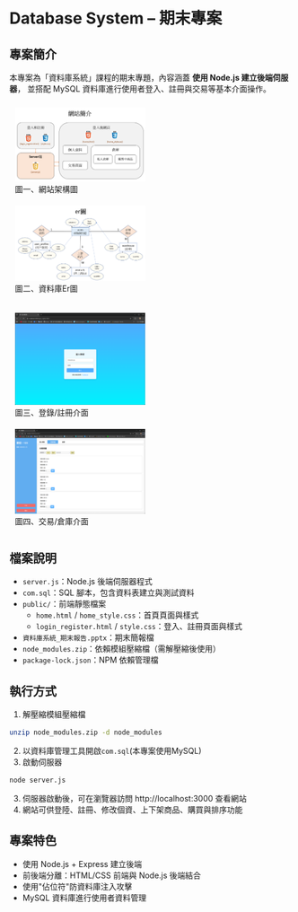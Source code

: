 # Database System – 期末專案

## 專案簡介
本專案為「資料庫系統」課程的期末專題，內容涵蓋 **使用 Node.js 建立後端伺服器**，
並搭配 MySQL 資料庫進行使用者登入、註冊與交易等基本介面操作。

<p align="center">
  <figure style="display:inline-block; margin:10px;">
    <img src="../support/DB_Flow.png" alt="網站架構圖" width="48%" />
    <figcaption>圖一、網站架構圖</figcaption>
  </figure>
  
  <figure style="display:inline-block; margin:10px;">
    <img src="../support/DB_Er.png" alt="資料庫Er圖" width="48%" />
    <figcaption>圖二、資料庫Er圖</figcaption>
  </figure>
</p>

<p align="center">
  <figure style="display:inline-block; margin:10px;">
    <img src="../support/DB_Login.png" alt="登錄介面" width="48%" />
    <figcaption>圖三、登錄/註冊介面</figcaption>
  </figure>
  
  <figure style="display:inline-block; margin:10px;">
    <img src="../support/DB_Home.png" alt="交易介面" width="48%" />
    <figcaption>圖四、交易/倉庫介面</figcaption>
  </figure>
</p>

## 檔案說明
- `server.js`：Node.js 後端伺服器程式  
- `com.sql`：SQL 腳本，包含資料表建立與測試資料  
- `public/`：前端靜態檔案
  - `home.html` / `home_style.css`：首頁頁面與樣式
  - `login_register.html` / `style.css`：登入、註冊頁面與樣式
- `資料庫系統_期末報告.pptx`：期末簡報檔  
- `node_modules.zip`：依賴模組壓縮檔（需解壓縮後使用）  
- `package-lock.json`：NPM 依賴管理檔  

## 執行方式
1. 解壓縮模組壓縮檔
```bash
unzip node_modules.zip -d node_modules
```
2. 以資料庫管理工具開啟`com.sql`(本專案使用MySQL)
3. 啟動伺服器
```bash
node server.js
```
3. 伺服器啟動後，可在瀏覽器訪問 http://localhost:3000 查看網站  
4. 網站可供登陸、註冊、修改個資、上下架商品、購買與排序功能

## 專案特色
- 使用 Node.js + Express 建立後端
- 前後端分離：HTML/CSS 前端與 Node.js 後端結合
- 使用"佔位符"防資料庫注入攻擊
- MySQL 資料庫進行使用者資料管理